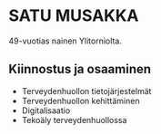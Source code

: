 # SATU MUSAKKA

49-vuotias nainen Ylitorniolta.

## Kiinnostus ja osaaminen

- Terveydenhuollon tietojärjestelmät
- Terveydenhuollon kehittäminen
- Digitalisaatio
- Tekoäly terveydenhuollossa
